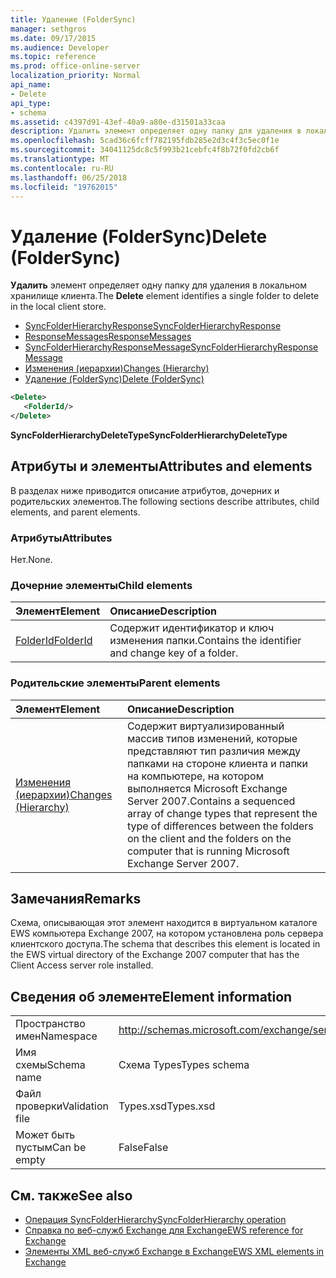 ```yaml
---
title: Удаление (FolderSync)
manager: sethgros
ms.date: 09/17/2015
ms.audience: Developer
ms.topic: reference
ms.prod: office-online-server
localization_priority: Normal
api_name:
- Delete
api_type:
- schema
ms.assetid: c4397d91-43ef-40a9-a80e-d31501a33caa
description: Удалить элемент определяет одну папку для удаления в локальном хранилище клиента.
ms.openlocfilehash: 5cad36c6fcff782195fdb285e2d3c4f3c5ec0f1e
ms.sourcegitcommit: 34041125dc8c5f993b21cebfc4f8b72f0fd2cb6f
ms.translationtype: MT
ms.contentlocale: ru-RU
ms.lasthandoff: 06/25/2018
ms.locfileid: "19762015"
---
```

# <a name="delete-foldersync"></a><span data-ttu-id="26c8f-103">Удаление (FolderSync)</span><span class="sxs-lookup"><span data-stu-id="26c8f-103">Delete (FolderSync)</span></span>

<span data-ttu-id="26c8f-104">**Удалить** элемент определяет одну папку для удаления в локальном хранилище клиента.</span><span class="sxs-lookup"><span data-stu-id="26c8f-104">The **Delete** element identifies a single folder to delete in the local client store.</span></span> 
  
- [<span data-ttu-id="26c8f-105">SyncFolderHierarchyResponse</span><span class="sxs-lookup"><span data-stu-id="26c8f-105">SyncFolderHierarchyResponse</span></span>](syncfolderhierarchyresponse.md)  
- [<span data-ttu-id="26c8f-106">ResponseMessages</span><span class="sxs-lookup"><span data-stu-id="26c8f-106">ResponseMessages</span></span>](responsemessages.md)  
- [<span data-ttu-id="26c8f-107">SyncFolderHierarchyResponseMessage</span><span class="sxs-lookup"><span data-stu-id="26c8f-107">SyncFolderHierarchyResponseMessage</span></span>](syncfolderhierarchyresponsemessage.md)  
- [<span data-ttu-id="26c8f-108">Изменения (иерархии)</span><span class="sxs-lookup"><span data-stu-id="26c8f-108">Changes (Hierarchy)</span></span>](changes-hierarchy.md)  
- [<span data-ttu-id="26c8f-109">Удаление (FolderSync)</span><span class="sxs-lookup"><span data-stu-id="26c8f-109">Delete (FolderSync)</span></span>](delete-foldersync.md)
  
```xml
<Delete>
   <FolderId/>
</Delete>
```

<span data-ttu-id="26c8f-110">**SyncFolderHierarchyDeleteType**</span><span class="sxs-lookup"><span data-stu-id="26c8f-110">**SyncFolderHierarchyDeleteType**</span></span>

## <a name="attributes-and-elements"></a><span data-ttu-id="26c8f-111">Атрибуты и элементы</span><span class="sxs-lookup"><span data-stu-id="26c8f-111">Attributes and elements</span></span>

<span data-ttu-id="26c8f-112">В разделах ниже приводится описание атрибутов, дочерних и родительских элементов.</span><span class="sxs-lookup"><span data-stu-id="26c8f-112">The following sections describe attributes, child elements, and parent elements.</span></span>
  
### <a name="attributes"></a><span data-ttu-id="26c8f-113">Атрибуты</span><span class="sxs-lookup"><span data-stu-id="26c8f-113">Attributes</span></span>

<span data-ttu-id="26c8f-114">Нет.</span><span class="sxs-lookup"><span data-stu-id="26c8f-114">None.</span></span>
  
### <a name="child-elements"></a><span data-ttu-id="26c8f-115">Дочерние элементы</span><span class="sxs-lookup"><span data-stu-id="26c8f-115">Child elements</span></span>

|<span data-ttu-id="26c8f-116">**Элемент**</span><span class="sxs-lookup"><span data-stu-id="26c8f-116">**Element**</span></span>|<span data-ttu-id="26c8f-117">**Описание**</span><span class="sxs-lookup"><span data-stu-id="26c8f-117">**Description**</span></span>|
|:-----|:-----|
|[<span data-ttu-id="26c8f-118">FolderId</span><span class="sxs-lookup"><span data-stu-id="26c8f-118">FolderId</span></span>](folderid.md) <br/> |<span data-ttu-id="26c8f-119">Содержит идентификатор и ключ изменения папки.</span><span class="sxs-lookup"><span data-stu-id="26c8f-119">Contains the identifier and change key of a folder.</span></span>  <br/> |
   
### <a name="parent-elements"></a><span data-ttu-id="26c8f-120">Родительские элементы</span><span class="sxs-lookup"><span data-stu-id="26c8f-120">Parent elements</span></span>

|<span data-ttu-id="26c8f-121">**Элемент**</span><span class="sxs-lookup"><span data-stu-id="26c8f-121">**Element**</span></span>|<span data-ttu-id="26c8f-122">**Описание**</span><span class="sxs-lookup"><span data-stu-id="26c8f-122">**Description**</span></span>|
|:-----|:-----|
|[<span data-ttu-id="26c8f-123">Изменения (иерархии)</span><span class="sxs-lookup"><span data-stu-id="26c8f-123">Changes (Hierarchy)</span></span>](changes-hierarchy.md) <br/> |<span data-ttu-id="26c8f-124">Содержит виртуализированный массив типов изменений, которые представляют тип различия между папками на стороне клиента и папки на компьютере, на котором выполняется Microsoft Exchange Server 2007.</span><span class="sxs-lookup"><span data-stu-id="26c8f-124">Contains a sequenced array of change types that represent the type of differences between the folders on the client and the folders on the computer that is running Microsoft Exchange Server 2007.</span></span>  <br/> |
   
## <a name="remarks"></a><span data-ttu-id="26c8f-125">Замечания</span><span class="sxs-lookup"><span data-stu-id="26c8f-125">Remarks</span></span>

<span data-ttu-id="26c8f-126">Схема, описывающая этот элемент находится в виртуальном каталоге EWS компьютера Exchange 2007, на котором установлена роль сервера клиентского доступа.</span><span class="sxs-lookup"><span data-stu-id="26c8f-126">The schema that describes this element is located in the EWS virtual directory of the Exchange 2007 computer that has the Client Access server role installed.</span></span>
  
## <a name="element-information"></a><span data-ttu-id="26c8f-127">Сведения об элементе</span><span class="sxs-lookup"><span data-stu-id="26c8f-127">Element information</span></span>

|||
|:-----|:-----|
|<span data-ttu-id="26c8f-128">Пространство имен</span><span class="sxs-lookup"><span data-stu-id="26c8f-128">Namespace</span></span>  <br/> |http://schemas.microsoft.com/exchange/services/2006/types  <br/> |
|<span data-ttu-id="26c8f-129">Имя схемы</span><span class="sxs-lookup"><span data-stu-id="26c8f-129">Schema name</span></span>  <br/> |<span data-ttu-id="26c8f-130">Схема Types</span><span class="sxs-lookup"><span data-stu-id="26c8f-130">Types schema</span></span>  <br/> |
|<span data-ttu-id="26c8f-131">Файл проверки</span><span class="sxs-lookup"><span data-stu-id="26c8f-131">Validation file</span></span>  <br/> |<span data-ttu-id="26c8f-132">Types.xsd</span><span class="sxs-lookup"><span data-stu-id="26c8f-132">Types.xsd</span></span>  <br/> |
|<span data-ttu-id="26c8f-133">Может быть пустым</span><span class="sxs-lookup"><span data-stu-id="26c8f-133">Can be empty</span></span>  <br/> |<span data-ttu-id="26c8f-134">False</span><span class="sxs-lookup"><span data-stu-id="26c8f-134">False</span></span>  <br/> |
   
## <a name="see-also"></a><span data-ttu-id="26c8f-135">См. также</span><span class="sxs-lookup"><span data-stu-id="26c8f-135">See also</span></span>

- [<span data-ttu-id="26c8f-136">Операция SyncFolderHierarchy</span><span class="sxs-lookup"><span data-stu-id="26c8f-136">SyncFolderHierarchy operation</span></span>](syncfolderhierarchy-operation.md)
- [<span data-ttu-id="26c8f-137">Справка по веб-служб Exchange для Exchange</span><span class="sxs-lookup"><span data-stu-id="26c8f-137">EWS reference for Exchange</span></span>](ews-reference-for-exchange.md)
- [<span data-ttu-id="26c8f-138">Элементы XML веб-служб Exchange в Exchange</span><span class="sxs-lookup"><span data-stu-id="26c8f-138">EWS XML elements in Exchange</span></span>](ews-xml-elements-in-exchange.md)

